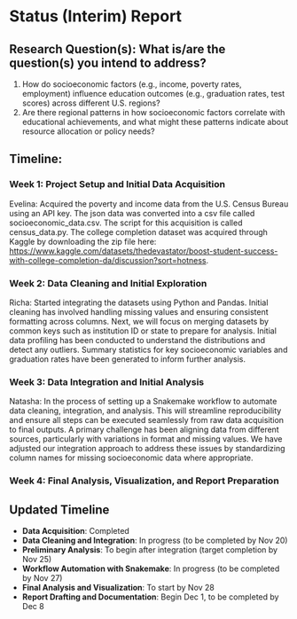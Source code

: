 # Status (Interim) Report



## Research Question(s): What is/are the question(s) you intend to address?

1. How do socioeconomic factors (e.g., income, poverty rates, employment) influence education outcomes (e.g., graduation rates, test scores) across different U.S. regions?
2. Are there regional patterns in how socioeconomic factors correlate with educational achievements, and what might these patterns indicate about resource allocation or policy needs?


## Timeline: 

### Week 1: Project Setup and Initial Data Acquisition

Evelina: Acquired the poverty and income data from the U.S. Census Bureau using an API key. The json data was converted into a csv file called socioeconomic_data.csv. The script for this acquisition is called census_data.py. The college completion dataset was acquired through Kaggle by downloading the zip file here: https://www.kaggle.com/datasets/thedevastator/boost-student-success-with-college-completion-da/discussion?sort=hotness. 

### Week 2: Data Cleaning and Initial Exploration

Richa: Started integrating the datasets using Python and Pandas. Initial cleaning has involved handling missing values and ensuring consistent formatting across columns. Next, we will focus on merging datasets by common keys such as institution ID or state to prepare for analysis. Initial data profiling has been conducted to understand the distributions and detect any outliers. Summary statistics for key socioeconomic variables and graduation rates have been generated to inform further analysis.

### Week 3: Data Integration and Initial Analysis

Natasha: In the process of setting up a Snakemake workflow to automate data cleaning, integration, and analysis. This will streamline reproducibility and ensure all steps can be executed seamlessly from raw data acquisition to final outputs. A primary challenge has been aligning data from different sources, particularly with variations in format and missing values. We have adjusted our integration approach to address these issues by standardizing column names for missing socioeconomic data where appropriate.

### Week 4: Final Analysis, Visualization, and Report Preparation

## Updated Timeline
- **Data Acquisition**: Completed
- **Data Cleaning and Integration**: In progress (to be completed by Nov 20)
- **Preliminary Analysis**: To begin after integration (target completion by Nov 25)
- **Workflow Automation with Snakemake**: In progress (to be completed by Nov 27)
- **Final Analysis and Visualization**: To start by Nov 28
- **Report Drafting and Documentation**: Begin Dec 1, to be completed by Dec 8
